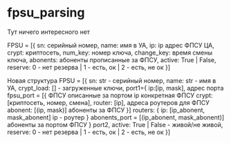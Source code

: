 # fpsu_parsing
Тут ничего интересного нет

FPSU = [{   sn: серийный номер,
            name: имя в УА,
            ip: ip адрес ФПСУ ЦА,
            crypt: криптосеть,
            num_key: номер ключа,
            change_key: время смены ключа,
            abonents: абоненты прописанные за ФПСУ,
            active: True | False,
            reserve: 0 - нет резерва | 1 - есть, ок | 2 - есть, не ок
            }]

Новая структура
FPSU = [{   sn: str - серийный номер,
            name: str - имя в УА,
            crypt_load: [] - загруженные ключи,
            port1={
                ip:[ip, mask],                              адрес порта
                fpsu_port = [{                              ФПСУ описанные за портом
                        ip                                  конкретная ФПСУ
                        crypt: [криптосеть, номер, смена],
                        router: [ip],                       адреса роутеров для ФПСУ
                        abonent: [(ip, mask)]               абоненты за ФПСУ
                }]
                routers: {
                    ip: [ip_abonent, mask_abonent]          ip - роутер 
                }
                abonents_port = [(ip_abonent, mask_abonent)]    абоненты за портом ФПСУ
            }
            port2,
            active: True | False - живой/не живой,
            reserve: 0 - нет резерва | 1 - есть, ок | 2 - есть, не ок
        }]